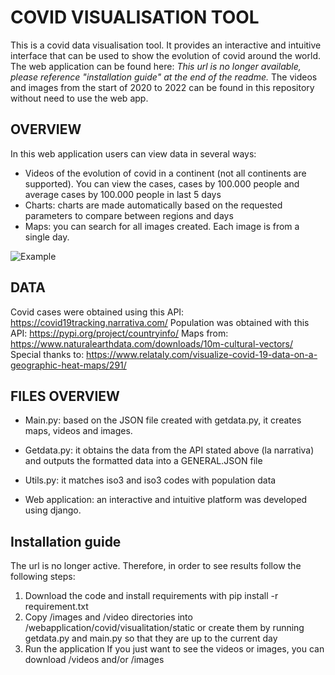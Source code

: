# COVID VISUALISATION TOOL

This is a covid data visualisation tool. It provides an interactive and intuitive interface that can be used to show the evolution of covid around the world. 
The web application can be found here: *This url is no longer available, please reference "installation guide" at the end of the readme.* 
The videos and images from the start of 2020 to 2022 can be found in this repository without need to use the web app. 

## OVERVIEW
In this web application users can view data in several ways:
* Videos of the evolution of covid in a continent (not all continents are supported). You can view the cases, cases by 100.000 people and average cases by 100.000 people in last 5 days
* Charts: charts are made automatically based on the requested parameters to compare between regions and days
* Maps: you can search for all images created. Each image is from a single day. 

![Example](/images/images/world/5days_relative_cases/2021-08-31.png)




## DATA
Covid cases were obtained using this API: https://covid19tracking.narrativa.com/
Population was obtained with this API: https://pypi.org/project/countryinfo/
Maps from: https://www.naturalearthdata.com/downloads/10m-cultural-vectors/
Special thanks to: https://www.relataly.com/visualize-covid-19-data-on-a-geographic-heat-maps/291/

## FILES OVERVIEW
* Main.py: based on the JSON file created with getdata.py, it creates maps, videos and images.      
* Getdata.py: it obtains the data from the API stated above (la narrativa) and outputs the formatted data into a GENERAL.JSON file
* Utils.py: it matches iso3 and iso3 codes with population data


* Web application: an interactive and intuitive platform was developed using django.

## Installation guide
The url is no longer active. Therefore, in order to see results follow the following steps:
1. Download the code and install requirements with pip install -r requirement.txt
2. Copy /images and /video directories into /webapplication/covid/visualitation/static or create them by running getdata.py and main.py so that they are up to the current day 
3. Run the application
If you just want to see the videos or images, you can download /videos and/or /images

